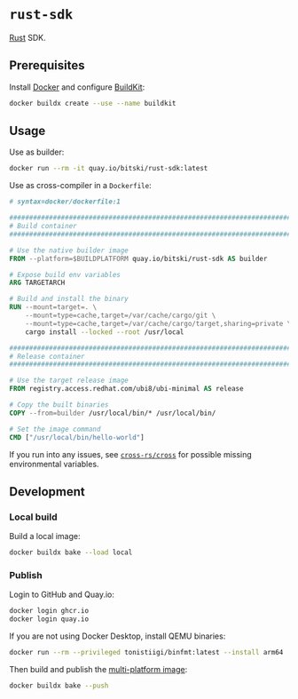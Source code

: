 # `rust-sdk`

[Rust][rust] SDK.

## Prerequisites

Install [Docker][docker] and configure [BuildKit][buildkit]:

```sh
docker buildx create --use --name buildkit
```

## Usage

Use as builder:

```sh
docker run --rm -it quay.io/bitski/rust-sdk:latest
```

Use as cross-compiler in a `Dockerfile`:

```dockerfile
# syntax=docker/dockerfile:1

#############################################################################
# Build container                                                           #
#############################################################################

# Use the native builder image
FROM --platform=$BUILDPLATFORM quay.io/bitski/rust-sdk AS builder

# Expose build env variables
ARG TARGETARCH

# Build and install the binary
RUN --mount=target=. \
    --mount=type=cache,target=/var/cache/cargo/git \
    --mount=type=cache,target=/var/cache/cargo/target,sharing=private \
    cargo install --locked --root /usr/local

#############################################################################
# Release container                                                         #
#############################################################################

# Use the target release image
FROM registry.access.redhat.com/ubi8/ubi-minimal AS release

# Copy the built binaries
COPY --from=builder /usr/local/bin/* /usr/local/bin/

# Set the image command
CMD ["/usr/local/bin/hello-world"]
```

If you run into any issues, see [`cross-rs/cross`][cross] for possible missing
environmental variables.

## Development

### Local build

Build a local image:

```sh
docker buildx bake --load local
```

### Publish

Login to GitHub and Quay.io:

```sh
docker login ghcr.io
docker login quay.io
```

If you are not using Docker Desktop, install QEMU binaries:

```sh
docker run --rm --privileged tonistiigi/binfmt:latest --install arm64
```

Then build and publish the [multi-platform image][docker-multiplatform]:

```sh
docker buildx bake --push
```

[buildkit]: https://github.com/moby/buildkit
[cross]: https://github.com/cross-rs/cross
[docker-multiplatform]: https://docs.docker.com/build/buildx/multiplatform-images/
[docker]: https://www.docker.com/get-started/
[rust]: https://www.rust-lang.org
[ubi8]: https://catalog.redhat.com/software/containers/ubi8-minimal/5c64772edd19c77a158ea216
